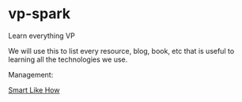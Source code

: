 # vp-spark
Learn everything VP

We will use this to list every resource, blog, book, etc that is useful to learning all the technologies we use. 

Management: 

<a href="http://www.smartlikehow.com/">Smart Like How</a>

